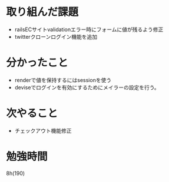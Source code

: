 # 取り組んだ課題

- railsECサイトvalidationエラー時にフォームに値が残るよう修正
- twitterクローンログイン機能を追加

# 分かったこと

- renderで値を保持するにはsessionを使う
- deviseでログインを有効にするためにメイラーの設定を行う。

# 次やること

- チェックアウト機能修正

# 勉強時間
8h(190)